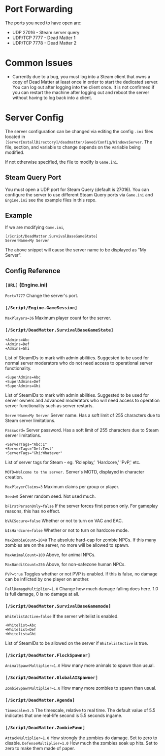 # Port Forwarding

The ports you need to have open are:

* UDP 27016 - Steam server query
* UDP/TCP 7777 - Dead Matter 1
* UDP/TCP 7778 - Dead Matter 2

# Common Issues

* Currently due to a bug, you must log into a Steam client that owns a copy of Dead Matter at least once in order to start the dedicated server. You can log out after logging into the client once. It is not confirmed if you can restart the machine after logging out and reboot the server without having to log back into a client.

# Server Config

The server configuration can be changed via editing the config `.ini` files located in `[ServerInstallDirectory]/deadmatter/Saved/Config/WindowsServer`. The file, section, and variable to change depends on the variable being modified.

If not otherwise specified, the file to modify is `Game.ini`.

## Steam Query Port

You must open a UDP port for Steam Query (default is 27016). You can configure the server to use different Steam Query ports via `Game.ini` and `Engine.ini` see the example files in this repo.

## Example

If we are modifying `Game.ini`,

```
[/Script/DeadMatter.SurvivalBaseGameState]
ServerName=My Server
```

The above snippet will cause the server name to be displayed as "My Server".

## Config Reference

### `[URL]` (Engine.ini)

`Port=7777`
Change the server's port.

### `[/Script/Engine.GameSession]`

`MaxPlayers=36`
Maximum player count for the server.

### `[/Script/DeadMatter.SurvivalBaseGameState]`

```
+Admins=Abc
+Admins=Def
+Admins=Ghi
```
List of SteamIDs to mark with admin abilities. Suggested to be used for normal server moderators who do not need access to operational server functionality.

```
+SuperAdmins=Abc
+SuperAdmins=Def
+SuperAdmins=Ghi
```
List of SteamIDs to mark with admin abilities. Suggested to be used for server owners and advanced moderators who will need access to operation server functionality such as server restarts.

`ServerName=My Server`
Server name. Has a soft limit of 255 characters due to Steam server limitations.

`Password=`
Server password. Has a soft limit of 255 characters due to Steam server limitations.

```
+ServerTags="Abc:1"
+ServerTags="Def:Test"
+ServerTags="Ghi:Whatever"
```
List of server tags for Steam - eg. 'Roleplay,' 'Hardcore,' 'PvP,' etc.

`MOTD=Welcome to the server.`
Server's MOTD, displayed in character creation.

`MaxPlayerClaims=3`
Maximum claims per group or player.

`Seed=0`
Server random seed. Not used much.

`bFirstPersonOnly=false`
If the server forces first person only. For gameplay reasons, this has no effect.

`bVACSecure=false`
Whether or not to turn on VAC and EAC.

`bIsHardcore=false`
Whether or not to turn on hardcore mode.

`MaxZombieCount=2048`
The absolute hard-cap for zombie NPCs. If this many zombies are on the server, no more will be allowed to spawn.

`MaxAnimalCount=100`
Above, for animal NPCs.

`MaxBanditCount=256`
Above, for non-safezone human NPCs.

`PVP=true`
Toggles whether or not PVP is enabled. If this is false, no damage can be inflicted by one player on another.

`FallDamageMultiplier=1.0`
Change how much damage falling does here. 1.0 is full damage, 0 is no damage at all.

### `[/Script/DeadMatter.SurvivalBaseGamemode]`

`WhitelistActive=false`
If the server whitelist is enabled.

```
+Whitelist=Abc
+Whitelist=Def
+Whitelist=Ghi
```
List of SteamIDs to be allowed on the server if `WhitelistActive` is true.

### `[/Script/DeadMatter.FlockSpawner]`

`AnimalSpawnMultiplier=1.0`
How many more animals to spawn than usual.

### `[/Script/DeadMatter.GlobalAISpawner]`

`ZombieSpawnMultiplier=1.0`
How many more zombies to spawn than usual.

### `[/Script/DeadMatter.Agenda]`

`Timescale=5.5`
The timescale, relative to real time. The default value of 5.5 indicates that one real-life second is 5.5 seconds ingame.

### `[/Script/DeadMatter.ZombiePawn]`

`AttackMultiplier=1.0`
How strongly the zombies do damage. Set to zero to disable.
`DefenseMultiplier=1.0`
How much the zombies soak up hits. Set to zero to make them made of paper.
